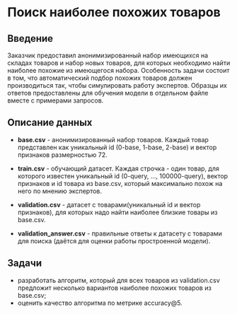 # Поиск наиболее похожих товаров
## Введение
Заказчик предоставил анонимизированный набор имеющихся на складах товаров и набор новых товаров, для которых необходимо найти наиболее похожие из имеющегося набора. 
Особенность задачи состоит в том, что автоматический подбор похожих товаров должен производиться так, чтобы симулировать работу экспертов. Образцы их ответов предоставлены для обучения модели в отдельном файле вместе с примерами запросов.
## Описание данных

- **base.csv** - анонимизированный набор товаров. Каждый товар представлен как уникальный id (0-base, 1-base, 2-base) и вектор признаков размерностью 72.

- **train.csv** - обучающий датасет. Каждая строчка - один товар, для которого известен уникальный id (0-query, …, 100000-query), вектор признаков и id товара из base.csv, который максимально похож на него по мнению экспертов.

- **validation.csv** - датасет с товарами(уникальный id и вектор признаков), для которых надо найти наиболее близкие товары из base.csv.

- **validation_answer.csv** - правильные ответы к датасету с товарами для поиска (даётся для оценки работы простроенной модели).

## Задачи

- разработать алгоритм, который для всех товаров из validation.csv предложит несколько вариантов наиболее похожих товаров из base.csv;
- оценить качество алгоритма по метрике accuracy@5.
